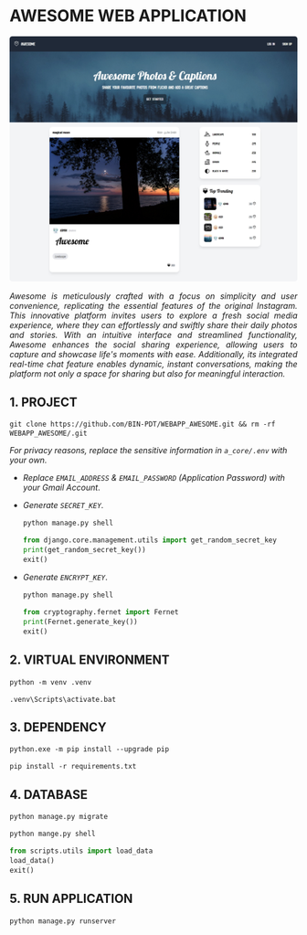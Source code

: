 # AWESOME WEB APPLICATION

![](public/INTRODUCTION.png)

<p align="justify">
    <em>
        Awesome is meticulously crafted with a focus on simplicity and user convenience, replicating the essential features of the original Instagram. This innovative platform invites users to explore a fresh social media experience, where they can effortlessly and swiftly share their daily photos and stories. With an intuitive interface and streamlined functionality, Awesome enhances the social sharing experience, allowing users to capture and showcase life's moments with ease. Additionally, its integrated real-time chat feature enables dynamic, instant conversations, making the platform not only a space for sharing but also for meaningful interaction.
    </em>
</p>

## 1. PROJECT

```
git clone https://github.com/BIN-PDT/WEBAPP_AWESOME.git && rm -rf WEBAPP_AWESOME/.git
```

_For privacy reasons, replace the sensitive information in `a_core/.env` with your own._

-   _Replace `EMAIL_ADDRESS` & `EMAIL_PASSWORD` (Application Password) with your Gmail Account_.

-   _Generate `SECRET_KEY`_.

    ```
    python manage.py shell
    ```

    ```python
    from django.core.management.utils import get_random_secret_key
    print(get_random_secret_key())
    exit()
    ```

-   _Generate `ENCRYPT_KEY`_.

    ```
    python manage.py shell
    ```

    ```python
    from cryptography.fernet import Fernet
    print(Fernet.generate_key())
    exit()
    ```

## 2. VIRTUAL ENVIRONMENT

```
python -m venv .venv
```

```
.venv\Scripts\activate.bat
```

## 3. DEPENDENCY

```
python.exe -m pip install --upgrade pip
```

```
pip install -r requirements.txt
```

## 4. DATABASE

```
python manage.py migrate
```

```
python mange.py shell
```

```python
from scripts.utils import load_data
load_data()
exit()
```

## 5. RUN APPLICATION

```
python manage.py runserver
```

